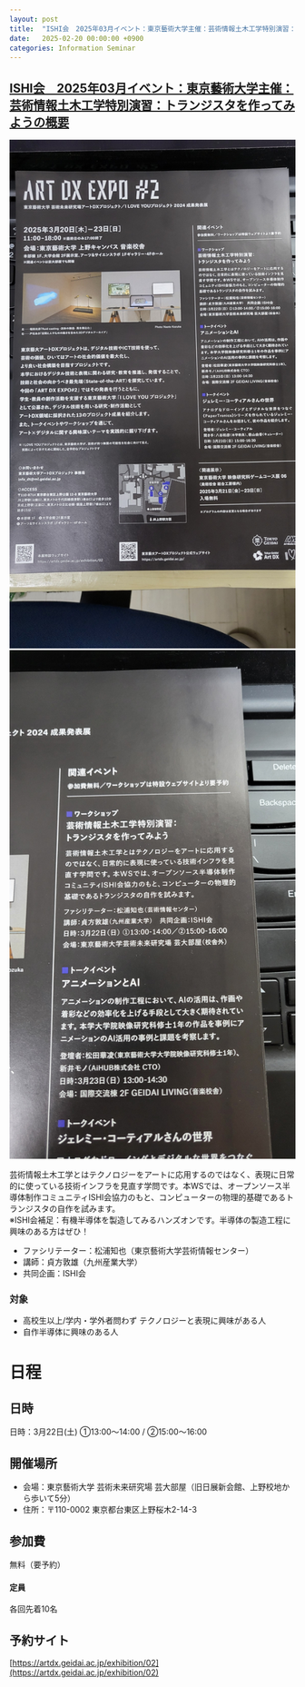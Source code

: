 ```yaml
---
layout: post
title:  "ISHI会　2025年03月イベント：東京藝術大学主催：芸術情報土木工学特別演習：トランジスタを作ってみようの参加者募集"
date:   2025-02-20 00:00:00 +0900
categories: Information Seminar
---
```


## [ISHI会　2025年03月イベント：東京藝術大学主催：芸術情報土木工学特別演習：トランジスタを作ってみようの概要](https://connpass.com/event/346355/)

![パンフレット1](assets/images/handson/art_dx_expo/osemi_handson_202503_01.jpg)
![パンフレット2](assets/images/handson/art_dx_expo/osemi_handson_202503_02.jpg)

芸術情報土木工学とはテクノロジーをアートに応用するのではなく、表現に日常的に使っている技術インフラを見直す学問です。本WSでは、オープンソース半導体制作コミュニティISHI会協力のもと、コンピューターの物理的基礎であるトランジスタの自作を試みます。  
※ISHI会補足：有機半導体を製造してみるハンズオンです。半導体の製造工程に興味のある方はぜひ！  

- ファシリテーター：松浦知也（東京藝術大学芸術情報センター）
- 講師：貞方敦雄（九州産業大学）
- 共同企画：ISHI会

### 対象
- 高校生以上/学内・学外者問わず テクノロジーと表現に興味がある人
- 自作半導体に興味のある人


# 日程
## 日時
日時：3月22日(土) ①13:00〜14:00 / ②15:00〜16:00

## 開催場所
- 会場：東京藝術大学 芸術未来研究場 芸大部屋（旧日展新会館、上野校地から歩いて5分）
- 住所：〒110-0002 東京都台東区上野桜木2-14-3

## 参加費
無料（要予約）

#### 定員
各回先着10名

## 予約サイト
[https://artdx.geidai.ac.jp/exhibition/02](https://artdx.geidai.ac.jp/exhibition/02)

